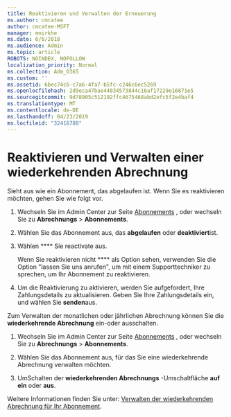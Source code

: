 ```yaml
---
title: Reaktivieren und Verwalten der Erneuerung
ms.author: cmcatee
author: cmcatee-MSFT
manager: mnirkhe
ms.date: 6/6/2018
ms.audience: Admin
ms.topic: article
ROBOTS: NOINDEX, NOFOLLOW
localization_priority: Normal
ms.collection: Adm_O365
ms.custom: ''
ms.assetid: 6bec74c6-c7a6-4fa7-b5fc-c246c6ec5269
ms.openlocfilehash: 2d9eca47bae44034573844c16af17229e16871e5
ms.sourcegitcommit: 9d78905c512192ffc4675468abd2efc5f2e4baf4
ms.translationtype: MT
ms.contentlocale: de-DE
ms.lasthandoff: 04/23/2019
ms.locfileid: "32416788"
---
```

# <a name="how-to-reactivate-and-manage-recurring-billing"></a>Reaktivieren und Verwalten einer wiederkehrenden Abrechnung

Sieht aus wie ein Abonnement, das abgelaufen ist. Wenn Sie es reaktivieren möchten, gehen Sie wie folgt vor.
  
1. Wechseln Sie im Admin Center zur Seite [Abonnements](https://go.microsoft.com/fwlink/p/?linkid=842054) , oder wechseln Sie zu **Abrechnungs** \> **Abonnements**.
    
2. Wählen Sie das Abonnement aus, das **abgelaufen** oder **deaktiviert**ist.
    
3. Wählen **** Sie reactivate aus.
    
    Wenn Sie reaktivieren nicht **** als Option sehen, verwenden Sie die Option "lassen Sie uns anrufen", um mit einem Supporttechniker zu sprechen, um Ihr Abonnement zu reaktivieren. 
    
4. Um die Reaktivierung zu aktivieren, werden Sie aufgefordert, Ihre Zahlungsdetails zu aktualisieren. Geben Sie Ihre Zahlungsdetails ein, und wählen Sie **senden**aus.
    
Zum Verwalten der monatlichen oder jährlichen Abrechnung können Sie die **wiederkehrende Abrechnung** ein-oder ausschalten. 
  
1. Wechseln Sie im Admin Center zur Seite [Abonnements](https://go.microsoft.com/fwlink/p/?linkid=842054) , oder wechseln Sie zu **Abrechnungs** \> **Abonnements**.
    
2. Wählen Sie das Abonnement aus, für das Sie eine wiederkehrende Abrechnung verwalten möchten.
    
3. UmSchalten der **wiederkehrenden Abrechnungs** -Umschaltfläche **auf ein** oder **aus**.
    
Weitere Informationen finden Sie unter: [Verwalten der wiederkehrenden Abrechnung für Ihr Abonnement](https://support.office.com/article/8d83b530-f4ca-47f6-a666-e5791cbacc7e).
  


